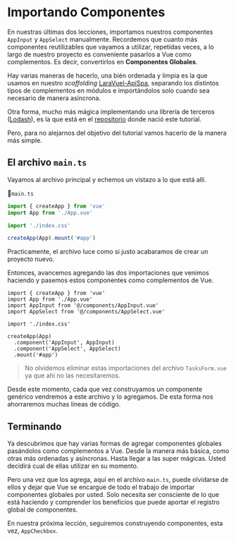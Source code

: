# Importando Componentes

En nuestras últimas dos lecciones, importamos nuestros componentes `AppInput` y `AppSelect` manualmente. Recordemos que cuanto más componentes  reutilizables que vayamos a utilizar, repetidas veces, a lo largo de nuestro proyecto es conveniente pasarlos a Vue como complementos. Es decir, convertirlos en **Componentes Globales**.

Hay varias maneras de hacerlo, una bién ordenada y limpia es la que usamos en nuestro _scaffolding_ [LaraVuel-ApiSpa](https://caribestic.github.io/laravuel-apispa/vue/vue-global-plugins.html), separando los distintos tipos de complementos en módulos e importándolos solo cuando sea necesario de manera asíncrona.

Otra forma, mucho más mágica implementando una librería de terceros ([Lodash](https://lodash.com/)), es la que está en el [repositorio](https://github.com/Code-Pop/Vue-3-Forms/blob/master/src/main.js) donde nació este tutoríal.

Pero, para no alejarnos del objetivo del tutorial vamos hacerlo de la manera más simple.

## El archivo `main.ts`

Vayamos al archivo principal y echemos un vistazo a lo que está allí.

📃`main.ts`
```ts
import { createApp } from 'vue'
import App from './App.vue'

import './index.css'

createApp(App).mount('#app')
```



Practicamente, el archivo luce como si justo acabaramos de crear un proyecto nuevo.

Entonces, avancemos agregando las dos importaciones que venimos haciendo y pasemos estos componentes como complementos de Vue. 

```ts{3,4,9,10}
import { createApp } from 'vue'
import App from './App.vue'
import AppInput from '@/components/AppInput.vue'
import AppSelect from '@/components/AppSelect.vue'

import './index.css'

createApp(App)
  .component('AppInput', AppInput)
  .component('AppSelect', AppSelect)  
  .mount('#app')
```
>No olvidemos eliminar estas importaciones del archivo `TasksForm.vue` ya que ahí no las necesitaremos.

Desde este momento, cada que vez construyamos un componente genérico vendremos a este archivo y lo agregamos. De esta forma nos ahorraremos muchas líneas de código.

## Terminando

Ya descubrimos que hay varias formas de agregar componentes globales pasándolos como complementos a Vue. Desde la manera más básica, como otras más ordenadas y asíncronas. Hasta llegar a las super mágicas. Usted decidirá cual de ellas utilizar en su momento.

Pero una vez que los agrega, aquí en el archivo `main.ts`, puede olvidarse de ellos y dejar que Vue se encargue de todo el trabajo de importar componentes globales por usted. Solo necesita ser consciente de lo que está haciendo y comprender los beneficios que puede aportar el registro global de componentes.

En nuestra próxima lección, seguiremos construyendo componentes, esta vez, `AppCheckbox`.

